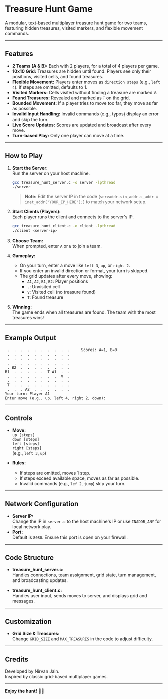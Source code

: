# Treasure Hunt Game

A modular, text-based multiplayer treasure hunt game for two teams, featuring hidden treasures, visited markers, and flexible movement commands.

---

## Features

- **2 Teams (A & B):** Each with 2 players, for a total of 4 players per game.
- **10x10 Grid:** Treasures are hidden until found. Players see only their positions, visited cells, and found treasures.
- **Flexible Movement:** Players enter moves as `direction steps` (e.g., `left 4`). If steps are omitted, defaults to 1.
- **Visited Markers:** Cells visited without finding a treasure are marked `V`.
- **Found Treasures:** Revealed and marked as `T` on the grid.
- **Bounded Movement:** If a player tries to move too far, they move as far as possible.
- **Invalid Input Handling:** Invalid commands (e.g., typos) display an error and skip the turn.
- **Live Score Updates:** Scores are updated and broadcast after every move.
- **Turn-based Play:** Only one player can move at a time.

---

## How to Play

1. **Start the Server:**  
   Run the server on your host machine.
   ```bash
   gcc treasure_hunt_server.c -o server -lpthread
   ./server
   ```
   > **Note:** Edit the server IP in the code (`servaddr.sin_addr.s_addr = inet_addr("YOUR_IP_HERE");`) to match your network setup.

2. **Start Clients (Players):**  
   Each player runs the client and connects to the server's IP.
   ```bash
   gcc treasure_hunt_client.c -o client -lpthread
   ./client <server-ip>
   ```

3. **Choose Team:**  
   When prompted, enter `A` or `B` to join a team.

4. **Gameplay:**  
   - On your turn, enter a move like `left 3`, `up`, or `right 2`.
   - If you enter an invalid direction or format, your turn is skipped.
   - The grid updates after every move, showing:
     - `A1`, `A2`, `B1`, `B2`: Player positions
     - `.`: Unvisited cell
     - `V`: Visited cell (no treasure found)
     - `T`: Found treasure

5. **Winning:**  
   The game ends when all treasures are found. The team with the most treasures wins!

---

## Example Output

```
 .  .  .  .  .  .  .  .  .  .     Scores: A=1, B=0
 .  .  .  .  .  .  .  .  .  .
 .  .  .  .  .  .  .  .  .  .
 .  .  .  .  .  .  .  .  .  .
 . B2  .  .  .  .  .  .  .  .
B1  .  .  .  .  .  T A1  .  .
 .  .  .  .  .  .  .  .  V  .
 .  .  .  .  .  .  .  .  .  .
 T  .  .  .  .  .  .  .  .  .
 .  .  . A2  .  .  .  .  .  .
Your turn: Player A1
Enter move (e.g., up, left 4, right 2, down):
```

---

## Controls

- **Move:**  
  `up [steps]`  
  `down [steps]`  
  `left [steps]`  
  `right [steps]`  
  (e.g., `left 3`, `up`)

- **Rules:**  
  - If steps are omitted, moves 1 step.
  - If steps exceed available space, moves as far as possible.
  - Invalid commands (e.g., `lef 2`, `jump`) skip your turn.

---

## Network Configuration

- **Server IP:**  
  Change the IP in `server.c` to the host machine's IP or use `INADDR_ANY` for local network play.
- **Port:**  
  Default is `8080`. Ensure this port is open on your firewall.

---

## Code Structure

- **treasure_hunt_server.c:**  
  Handles connections, team assignment, grid state, turn management, and broadcasting updates.

- **treasure_hunt_client.c:**  
  Handles user input, sends moves to server, and displays grid and messages.

---

## Customization

- **Grid Size & Treasures:**  
  Change `GRID_SIZE` and `MAX_TREASURES` in the code to adjust difficulty.

---
## Credits

Developed by Nirvan Jain.  
Inspired by classic grid-based multiplayer games.

---

**Enjoy the hunt!** 🏴‍☠️
